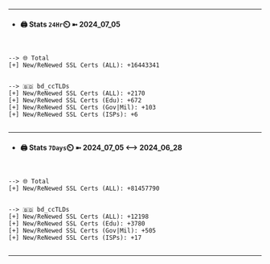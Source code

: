 

---
- #### 🖨️ **Stats** `24Hr`⏲️ ➼ 2024_07_05
```console


--> 🌐 Total
[+] New/ReNewed SSL Certs (ALL): +16443341


--> 🇧🇩 bd_ccTLDs
[+] New/ReNewed SSL Certs (ALL): +2170
[+] New/ReNewed SSL Certs (Edu): +672
[+] New/ReNewed SSL Certs (Gov|Mil): +103
[+] New/ReNewed SSL Certs (ISPs): +6


```

---
- #### 🖨️ **Stats** `7Days`⏲️ ➼ 2024_07_05 <--> 2024_06_28
```console


--> 🌐 Total
[+] New/ReNewed SSL Certs (ALL): +81457790


--> 🇧🇩 bd_ccTLDs
[+] New/ReNewed SSL Certs (ALL): +12198
[+] New/ReNewed SSL Certs (Edu): +3780
[+] New/ReNewed SSL Certs (Gov|Mil): +505
[+] New/ReNewed SSL Certs (ISPs): +17


```

---

